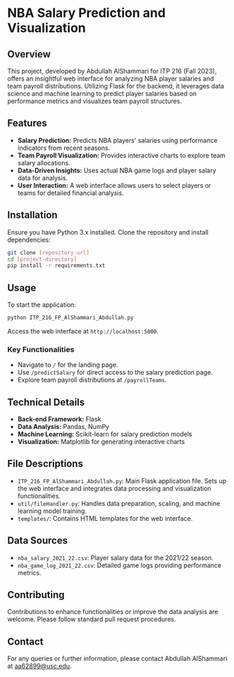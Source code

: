 # NBA Salary Prediction and Visualization

## Overview
This project, developed by Abdullah AlShammari for ITP 216 (Fall 2023), offers an insightful web interface for analyzing NBA player salaries and team payroll distributions. Utilizing Flask for the backend, it leverages data science and machine learning to predict player salaries based on performance metrics and visualizes team payroll structures.

## Features
- **Salary Prediction:** Predicts NBA players' salaries using performance indicators from recent seasons.
- **Team Payroll Visualization:** Provides interactive charts to explore team salary allocations.
- **Data-Driven Insights:** Uses actual NBA game logs and player salary data for analysis.
- **User Interaction:** A web interface allows users to select players or teams for detailed financial analysis.

## Installation
Ensure you have Python 3.x installed. Clone the repository and install dependencies:
```bash
git clone [repository-url]
cd [project-directory]
pip install -r requirements.txt
```

## Usage
To start the application:
```bash
python ITP_216_FP_AlShammari_Abdullah.py
```
Access the web interface at `http://localhost:5000`.

### Key Functionalities
- Navigate to `/` for the landing page.
- Use `/predictSalary` for direct access to the salary prediction page.
- Explore team payroll distributions at `/payrollTeams`.

## Technical Details
- **Back-end Framework:** Flask
- **Data Analysis:** Pandas, NumPy
- **Machine Learning:** Scikit-learn for salary prediction models
- **Visualization:** Matplotlib for generating interactive charts

## File Descriptions
- `ITP_216_FP_AlShammari_Abdullah.py`: Main Flask application file. Sets up the web interface and integrates data processing and visualization functionalities.
- `util/fileHandler.py`: Handles data preparation, scaling, and machine learning model training.
- `templates/`: Contains HTML templates for the web interface.

## Data Sources
- `nba_salary_2021_22.csv`: Player salary data for the 2021/22 season.
- `nba_game_log_2021_22.csv`: Detailed game logs providing performance metrics.

## Contributing
Contributions to enhance functionalities or improve the data analysis are welcome. Please follow standard pull request procedures.

## Contact
For any queries or further information, please contact Abdullah AlShammari at aa62899@usc.edu.
